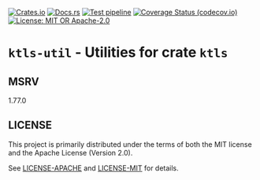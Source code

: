 [![Crates.io](https://img.shields.io/crates/v/ktls)](https://crates.io/crates/ktls-util)
[![Docs.rs](https://docs.rs/ktls/badge.svg)](https://docs.rs/ktls-util)
[![Test pipeline](https://github.com/rustls/ktls/actions/workflows/ci.yml/badge.svg)](https://github.com/rustls/ktls/actions/workflows/ci.yml?query=branch%3Amain)
[![Coverage Status (codecov.io)](https://codecov.io/gh/rustls/ktls/branch/main/graph/badge.svg)](https://codecov.io/gh/rustls/ktls/)
[![License: MIT OR Apache-2.0](https://img.shields.io/badge/license-MIT%20OR%20Apache--2.0-blue.svg)](LICENSE-MIT)

# `ktls-util` - Utilities for crate `ktls`

## MSRV

1.77.0

## LICENSE

This project is primarily distributed under the terms of both the MIT license
and the Apache License (Version 2.0).

See [LICENSE-APACHE](LICENSE-APACHE) and [LICENSE-MIT](LICENSE-MIT) for details.

[kernel TLS offload]: https://www.kernel.org/doc/html/latest/networking/tls-offload.html
[rustls]: https://docs.rs/rustls/latest/rustls/kernel/index.html
